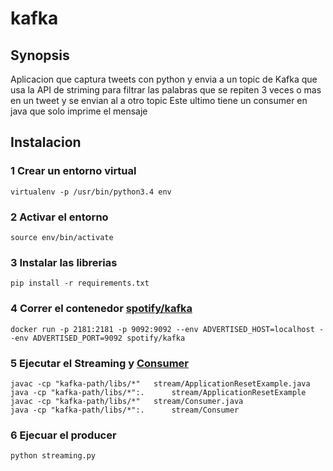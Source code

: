 # kafka

## Synopsis
Aplicacion que captura tweets con python y envia a un topic de Kafka
que usa la API de striming para filtrar las palabras que se repiten
3 veces o mas en un tweet y se envian al a otro topic
Este ultimo tiene un consumer en java que solo imprime el mensaje

## Instalacion

### 1 Crear un entorno virtual
```virtualenv -p /usr/bin/python3.4 env ```

### 2 Activar el entorno
```source env/bin/activate```

### 3 Instalar las librerias
```pip install -r requirements.txt```

### 4 Correr el contenedor [spotify/kafka](https://hub.docker.com/r/spotify/kafka/)
```docker run -p 2181:2181 -p 9092:9092 --env ADVERTISED_HOST=localhost --env ADVERTISED_PORT=9092 spotify/kafka```

### 5 Ejecutar el Streaming y [Consumer](https://github.com/OswaldoCuzSimon/kafka/blob/master/stream/Consumer.java)
```
javac -cp "kafka-path/libs/*"  	stream/ApplicationResetExample.java
java -cp "kafka-path/libs/*":.  	stream/ApplicationResetExample
javac -cp "kafka-path/libs/*"  	stream/Consumer.java
java -cp "kafka-path/libs/*":.  	stream/Consumer
```

### 6 Ejecuar el producer
```python streaming.py```
